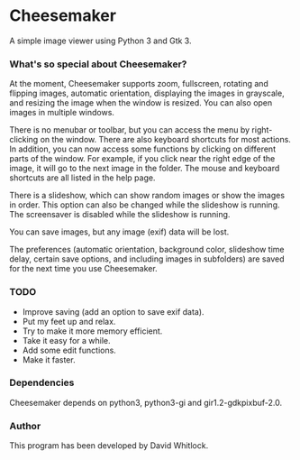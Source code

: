 # Cheesemaker

A simple image viewer using Python 3 and Gtk 3.

### What's so special about Cheesemaker?

At the moment, Cheesemaker supports zoom, fullscreen, rotating and flipping images, automatic orientation, displaying the images in grayscale, and resizing the image when the window is resized. You can also open images in multiple windows.

There is no menubar or toolbar, but you can access the menu by right-clicking on the window. There are also keyboard shortcuts for most actions. In addition, you can now access some functions by clicking on different parts of the window. For example, if you click near the right edge of the image, it will go to the next image in the folder. The mouse and keyboard shortcuts are all listed in the help page.

There is a slideshow, which can show random images or show the images in order. This option can also be changed while the slideshow is running. The screensaver is disabled while the slideshow is running.

You can save images, but any image (exif) data will be lost.

The preferences (automatic orientation, background color, slideshow time delay, certain save options, and including images in subfolders) are saved for the next time you use Cheesemaker.

### TODO

* Improve saving (add an option to save exif data).
* Put my feet up and relax.
* Try to make it more memory efficient.
* Take it easy for a while.
* Add some edit functions.
* Make it faster.

### Dependencies

Cheesemaker depends on python3, python3-gi and gir1.2-gdkpixbuf-2.0.

### Author

This program has been developed by David Whitlock.
